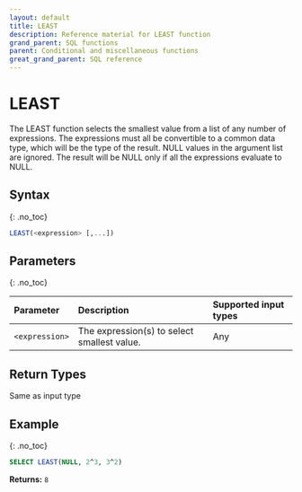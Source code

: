 ```yaml
---
layout: default
title: LEAST
description: Reference material for LEAST function
grand_parent: SQL functions
parent: Conditional and miscellaneous functions
great_grand_parent: SQL reference
---
```


# LEAST

The LEAST function selects the smallest value from a list of any number of expressions.
The expressions must all be convertible to a common data type, which will be the type of the result.
NULL values in the argument list are ignored. The result will be NULL only if all the expressions evaluate to NULL.

## Syntax
{: .no_toc}

```sql
LEAST(<expression> [,...])
```

## Parameters
{: .no_toc}

| Parameter | Description                                 |Supported input types | 
| :--------- |:--------------------------------------------|:------------|
| `<expression>` | The expression(s) to select smallest value. | Any |

## Return Types
Same as input type

## Example
{: .no_toc}


```sql
SELECT LEAST(NULL, 2^3, 3^2)
```

**Returns:** `8`
